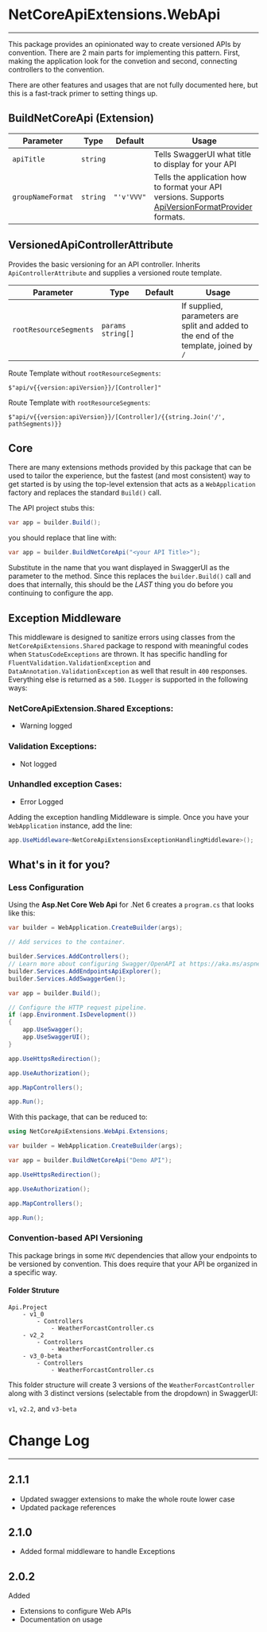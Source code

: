 ﻿# NetCoreApiExtensions.WebApi
---
This package provides an opinionated way to create versioned APIs by convention. There are 2 main parts for implementing this pattern. First, making the application look for the convetion and second, connecting controllers to the convention.

There are other features and usages that are not fully documented here, but this is a fast-track primer to setting things up.

## BuildNetCoreApi (Extension)
| Parameter | Type | Default | Usage | 
| ----------- | ----------- | ---------- | ---------- |
| `apiTitle` | `string` | | Tells SwaggerUI what title to display for your API |
| `groupNameFormat` | `string` | `"'v'VVV"` | Tells the application how to format your API versions. Supports [ApiVersionFormatProvider](https://github.com/dotnet/aspnet-api-versioning/wiki/Version-Format) formats. |

## VersionedApiControllerAttribute

Provides the basic versioning for an API controller. Inherits `ApiControllerAttribute`
and supplies a versioned route template.

| Parameter | Type | Default | Usage | 
| ----------- | ----------- | ---------- | ---------- |
| `rootResourceSegments` | `params string[]` | | If supplied, parameters are split and added to the end of the template, joined by `/` |

Route Template without `rootResourceSegments`:

```
$"api/v{{version:apiVersion}}/[Controller]"
```

Route Template with `rootResourceSegments`:

```
$"api/v{{version:apiVersion}}/[Controller]/{{string.Join('/', pathSegments)}}
```

## Core

There are many extensions methods provided by this package that can be used to tailor the experience, but the fastest (and most consistent) way to get started is by using the top-level extension that acts as a `WebApplication` factory and replaces the standard `Build()` call.

The API project stubs this:
``` C#
var app = builder.Build();
```

you should replace that line with:
``` C#
var app = builder.BuildNetCoreApi("<your API Title>");
```

Substitute in the name that you want displayed in SwaggerUI as the parameter to the method. Since this replaces the `builder.Build()` call and does that internally, this should be the *LAST* thing you do before you continuing to configure the app.

## Exception Middleware
This middleware is designed to sanitize errors using classes from the `NetCoreApiExtensions.Shared` package to respond with meaningful codes when `StatusCodeExceptions` are thrown. It has specific handling for `FluentValidation.ValidationException` and `DataAnnotation.ValidationException` as well that result in `400` responses. Everything else is returned as a `500`. `ILogger` is supported in the following ways:

### NetCoreApiExtension.Shared Exceptions:
* Warning logged

### Validation Exceptions: 
* Not logged
  
### Unhandled exception Cases:
* Error Logged
  

Adding the exception handling Middleware is simple. Once you have your `WebApplication` instance, add the line:

``` C#
app.UseMiddleware<NetCoreApiExtensionsExceptionHandlingMiddleware>();
```



## What's in it for you?
### Less Configuration
Using the **Asp.Net Core Web Api** for .Net 6 creates a `program.cs` that looks like this:
``` C#
var builder = WebApplication.CreateBuilder(args);

// Add services to the container.

builder.Services.AddControllers();
// Learn more about configuring Swagger/OpenAPI at https://aka.ms/aspnetcore/swashbuckle
builder.Services.AddEndpointsApiExplorer();
builder.Services.AddSwaggerGen();

var app = builder.Build();

// Configure the HTTP request pipeline.
if (app.Environment.IsDevelopment())
{
    app.UseSwagger();
    app.UseSwaggerUI();
}

app.UseHttpsRedirection();

app.UseAuthorization();

app.MapControllers();

app.Run();
```
With this package, that can be reduced to:
``` C# 
using NetCoreApiExtensions.WebApi.Extensions;

var builder = WebApplication.CreateBuilder(args);

var app = builder.BuildNetCoreApi("Demo API");

app.UseHttpsRedirection();

app.UseAuthorization();

app.MapControllers();

app.Run();
```

### Convention-based API Versioning
This package brings in some `MVC` dependencies that allow your endpoints to be versioned by convention. This does require that your API be organized in a specific way.

#### Folder Struture
```
Api.Project
    - v1_0
        - Controllers
            - WeatherForcastController.cs
    - v2_2
        - Controllers
            - WeatherForcastController.cs
    - v3_0-beta
        - Controllers
            - WeatherForcastController.cs
```
This folder structure will create 3 versions of the `WeatherForcastController` along with 3 distinct versions (selectable from the dropdown) in SwaggerUI:

`v1`, `v2.2`, and `v3-beta` 

# Change Log
---
## 2.1.1
* Updated swagger extensions to make the whole route lower case
* Updated package references

## 2.1.0
* Added formal middleware to handle Exceptions
  
## 2.0.2
Added
* Extensions to configure Web APIs
* Documentation on usage